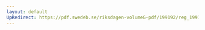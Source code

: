 ```yaml
---
layout: default
UpRedirect: https://pdf.swedeb.se/riksdagen-volumeG-pdf/199192/reg_199192/reg_199192_0198.pdf
---
```

